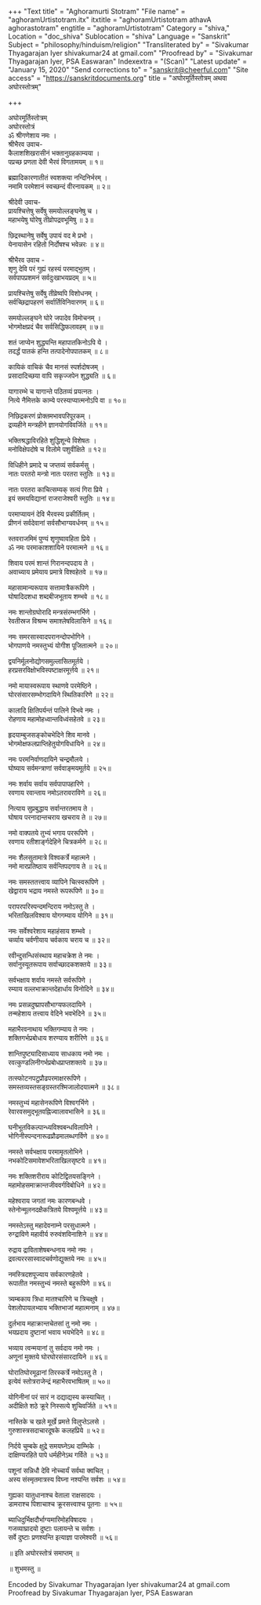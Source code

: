 +++
"Text title" = "Aghoramurti Stotram"
"File name" = "aghoramUrtistotram.itx"
itxtitle = "aghoramUrtistotram athavA aghorastotram"
engtitle = "aghoramUrtistotram"
Category = "shiva,"
Location = "doc_shiva"
Sublocation = "shiva"
Language = "Sanskrit"
Subject = "philosophy/hinduism/religion"
"Transliterated by" = "Sivakumar Thyagarajan Iyer shivakumar24 at gmail.com"
"Proofread by" = "Sivakumar Thyagarajan Iyer, PSA Easwaran"
Indexextra = "(Scan)"
"Latest update" = "January 15, 2020"
"Send corrections to" = "sanskrit@cheerful.com"
"Site access" = "https://sanskritdocuments.org"
title = "अघोरमूर्तिस्तोत्रम् अथवा अघोरस्तोत्रम्"

+++
  
 अघोरमूर्तिस्तोत्रम्   
अघोरस्तोत्रं  
ॐ श्रीगणेशाय नमः ।  
श्रीभैरव उवाच-  
कैलाशशिखरासीनं भक्तानुग्रहकाम्यया ।  
पप्रच्छ प्रणता देवी भैरवं विगतामयम् ॥ १॥  
  
ब्रह्मादिकारणातीतं स्वशक्त्या नन्दिनिर्भरम् ।  
नमामि परमेशानं स्वच्छन्दं वीरनायकम् ॥ २॥  
  
श्रीदेवी उवाच-  
प्रायश्चित्तेषु सर्वेषु समयोल्लङ्घनेषु च ।  
महाभयेषु घोरेषु तीव्रोपद्रवभूमिषु ॥ ३॥  
  
छिद्रस्थानेषु सर्वेषु उपायं वद मे प्रभो ।  
येनायासेन रहितो निर्दोषश्च भवेन्नरः ॥ ४॥  
  
श्रीभैरव उवाच -  
शृणु  देवि परं गुह्यं रहस्यं परमाद्भुतम् ।  
सर्वपापप्रशमनं सर्वदुःखाभयप्रदम् ॥ ५॥  
  
प्रायश्चित्तेषु सर्वेषु तीव्रेष्वपि विशोधनम् ।  
सर्वच्छिद्रापहरणं सर्वार्तिविनिवारणम् ॥ ६॥  
  
समयोल्लङ्घने घोरे जपादेव विमोचनम् ।  
भोगमोक्षप्रदं चैव सर्वसिद्धिफलावहम् ॥ ७॥  
  
शतं जाप्येन शुद्ध्यन्ति महापातकिनोऽपि ये ।  
तदर्द्धं पातकं हन्ति तत्पादेनोपपातकम् ॥ ८॥  
  
कायिकं वाचिकं चैव मानसं स्पर्शदोषजम् ।  
प्रसादादिच्छया वापि सकृज्जपेन शुद्ध्यति ॥ ६॥  
  
यागारम्भे च यागान्ते पठितव्यं प्रयत्नतः ।  
नित्ये नैमित्तके काम्ये परस्याप्यात्मनोऽपि वा ॥ १०॥  
  
निछिद्रकरणं प्रोक्तमभावपरिपूरकम् ।  
द्रव्यहीने मन्त्रहीने ज्ञानयोगविवर्जिते ॥ ११॥  
  
भक्तिश्रद्धाविरहिते शुद्धिशून्ये विशेषतः ।  
मनोविक्षेपदोषे च विलोमे पशुवीक्षिते ॥ १२॥  
  
विधिहीने प्रमादे च जप्तव्यं सर्वकर्मसु ।  
नातः परतरो मन्त्रो नातः परतरा स्तुतिः ॥ १३॥  
  
नातः परतरा काचित्सम्यक् सत्यं गिरा प्रिये ।  
इयं समयविद्यानां राजराजेश्वरी स्तुतिः ॥ १४॥  
  
परमाप्यायनं देवि भैरवस्य प्रकीर्तितम् ।  
प्रीणनं सर्वदेवानां सर्वसौभाग्यवर्धनम् ॥ १५॥  
  
स्तवराजमिमं पुण्यं शृणुष्वावहिता प्रिये ।  
ॐ नमः परमाकाशशायिने परमात्मने ॥ १६॥  
  
शिवाय परमं शान्तं गिरानन्दपदाय ते ।  
अवाच्याय प्रमेयाय प्रमात्रे विश्वहेतवे ॥ १७॥  
  
महासामान्यरूपाय सत्तामात्रैकरूपिणे ।  
घोषादिदशधा शब्दबीजभूताय शम्भवे ॥ १८॥  
  
नमः शान्तोग्रघोरादि मन्त्रसंरम्भगर्भिणे ।  
रेवतीस्रज विश्रम्भ समाश्लेषविलासिने ॥ १६॥  
  
नमः समरसास्वादपरानन्दोपभोगिने ।  
भोगपाणये नमस्तुभ्यं योगीश पूजितात्मने ॥ २०॥  
  
द्वयनिर्मूलनोद्योगसमुल्लासितमूर्तये ।  
हरप्रसरविक्षोभविस्पष्टाक्षरमूर्त्तये ॥ २१॥  
  
नमो मायास्वरूपाय स्थाणवे परमेष्ठिने ।  
घोरसंसारसम्भोगदायिने स्थितिकारिणे ॥ २२॥  
  
कालादि क्षितिपर्यन्तं पालिने विभवे नमः ।  
रोहणाय महामोहध्वान्तविध्वंसहेतवे ॥ २३॥  
  
हृदयाम्बुजसङ्कोचभेदिने शिव मानवे ।  
भोगमोक्षफलप्राप्तिहेतुयोगविधायिने ॥ २४॥  
  
नमः परमनिर्वाणदायिने चन्द्रमौलये ।  
घोष्याय सर्वमन्त्राणां सर्ववाङ्मयमूर्तये ॥ २५॥  
  
नमः शर्वाय सर्वाय सर्वपापापहारिणे ।  
रवणाय रवान्ताय नमोऽतरावराविणे ॥ २६॥  
  
नित्याय सुप्रबुद्धाय सर्वान्तरतमाय ते ।  
घोषाय परनादान्तचराय खचराय ते ॥ २७॥  
  
नमो वाक्पतये तुभ्यं भगाय पररूपिणे ।  
रवणाय रतीशार्ङ्गदेहिने चित्रकर्मणे ॥ २८॥  
  
नमः शैलसुतामात्रे विश्वकर्त्रे महात्मने ।  
नमो मारप्रतिष्ठाय सर्वन्तिपदगाय ते ॥ २६॥  
  
नमः समस्ततत्त्वाय व्यापिने चित्स्वरूपिणे ।  
खेद्वाराय भद्राय नमस्ते रूपरूपिणे ॥ ३०॥  
  
परापरपरिस्पन्दमन्दिराय नमोऽस्तु ते ।  
भरिताखिलविश्वाय योगगम्याय योगिने ॥ ३१॥  
  
नमः सर्वेश्वरेशाय महाहंसाय शम्भवे ।  
चर्व्याय चर्वणीयाय चर्वकाय चराय च ॥ ३२॥  
  
रवीन्दुसन्धिसंस्थाय महाचक्रेश ते नमः ।  
सर्वानुस्यूतरूपाय सर्वाच्छादकशक्तये ॥ ३३॥  
  
सर्वभक्षाय शर्वाय नमस्ते सर्वरूपिणे ।  
रम्याय वल्लभाक्रान्तदेहार्धाय विनोदिने ॥ ३४॥  
  
नमः प्रसन्नदुष्प्रापसौभाग्यफलदायिने ।  
तन्महेशाय तत्त्वाय वेदिने भवभेदिने ॥ ३५॥  
  
महाभैरवनाथाय भक्तिगम्याय ते नमः ।  
शक्तिगर्भप्रबोधाय शरण्याय शरीरिणे ॥ ३६॥  
  
शान्तिपुष्ट्यादिसाध्याय साधकाय नमो नमः ।  
रवत्कुण्डलिनीगर्भप्रबोधप्राप्तशक्तये ॥ ३७॥  
  
तत्स्फोटनपटुप्रौढपरमाक्षररूपिणे ।  
समस्तव्यस्तसङ्ग्रस्तरश्मिजालोदयात्मने ॥ ३८॥  
  
नमस्तुभ्यं महासेनरूपिणे विश्वगर्भिणे ।  
रेवारवसमुद्भूतवह्निज्वालावभासिने ॥ ३६॥  
  
घनीभूतविकल्पान्ध्यविश्वबन्धविलापिने ।  
भोगिनीस्पन्दनारूढप्रौढमालब्धगर्विणे ॥ ४०॥  
  
नमस्ते सर्वभक्षाय परमामृतलोभिने ।  
नभकोटिसमावेशभरिताखिलसृष्टये  ॥ ४१॥  
  
नमः शक्तिशरीराय कोटिद्वितयसङ्गिने ।  
महामोहसमाक्रान्तजीववर्गविबोधिने ॥ ४२॥  
  
महेश्वराय जगतां नमः कारणबन्धवे ।  
स्तेनोन्मूलनदक्षैकत्रितये विश्वमूर्त्तये ॥ ४३॥  
  
नमस्तेऽस्तु महादेवनाम्ने परसुधात्मने ।  
रुग्द्राविणे महावीर्य रुरुवंशविनाशिने ॥ ४४॥  
  
रुद्राय द्राविताशेषबन्धनाय नमो नमः ।  
द्रवत्यररसास्वादचर्वणोद्युक्तये नमः ॥ ४५॥  
  
नमस्त्रिदशपूज्याय सर्वकारणहेतवे ।  
रूपातीत नमस्तुभ्यं नमस्ते बहुरूपिणे ॥ ४६॥  
  
त्र्यम्बकाय त्रिधा मातश्चारिणे च त्रिचक्षुषे ।  
पेशलोपायलभ्याय भक्तिभाजां महात्मनाम् ॥ ४७॥  
  
दुर्लभाय महाक्रान्तचेतसां तु नमो नमः ।  
भयप्रदाय दुष्टानां भवाय भयभेदिने ॥ ४८॥  
  
भव्याय त्वन्मयानां तु सर्वदाय नमो नमः ।  
अणूनां मुक्तये घोरघोरसंसारदायिने ॥ ४६॥  
  
घोरातिघोरमूढानां तिरस्कर्त्रे नमोऽस्तु ते ।  
इत्येवं स्तोत्रराजेन्द्रं महाभैरवभाषितम् ॥ ५०॥  
  
योगिनीनां परं सारं न दद्याद्यस्य कस्याचित् ।  
अदीक्षिते शठे  क्रूरे निस्सत्ये शुचिवर्जिते ॥ ५१॥  
  
नास्तिके च खले मूर्खे प्रमत्ते विलुप्तेऽलसे ।  
गुरुशास्त्रसदाचारदूषके कलहप्रिये ॥ ५२॥  
  
निर्दये चुम्बके क्षुद्रे समयघ्नेऽथ दाम्भिके ।  
दाक्षिण्यरहिते पापे धर्महीनेऽथ गर्विते ॥ ५३॥  
  
पशूनां सन्निधौ देवि नोच्चार्यं सर्वथा क्वचित् ।  
अस्य संस्मृतमात्रस्य विघ्ना नश्यन्ति सर्वशः ॥ ५४॥  
  
गुह्यका यातुधानाश्च वेताला राक्षसादयः ।  
डामराश्च पिशाचाश्च क्रूरसत्त्वाश्च पूतनाः ॥ ५५॥  
  
ब्याधिदुर्भिक्षदौर्भाग्यमारिमोहविषादयः ।  
गजव्याघ्रादयो दुष्टाः पलायन्ते च सर्वशः ।  
सर्वे दुष्टाः प्रणश्यन्ति इत्याज्ञा पारमेश्वरी ॥ ५६॥  
  
॥ इति अघोरस्तोत्रं समाप्तम् ॥  
  
॥ शुभमस्तु ॥  
  
  
Encoded by Sivakumar Thyagarajan Iyer shivakumar24 at gmail.com  
Proofread by Sivakumar Thyagarajan Iyer, PSA Easwaran  
  
